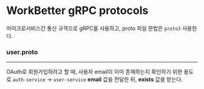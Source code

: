 # WorkBetter gRPC protocols

마이크로서비스간 통신 규격으로 gRPC를 사용하고, proto 파일 문법은 `proto3` 사용한다.

### user.proto

---

OAuth로 회원가입하려고 할 때, 사용자 email이 이미 존재하는지 확인하기 위한 용도로 `auth-service` &rarr; `user-service` **email** 값을 전달한 뒤, **exists** 값을 받는다.
